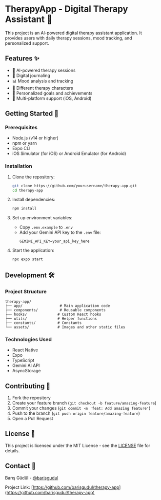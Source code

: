 # TherapyApp - Digital Therapy Assistant 🤖

This project is an AI-powered digital therapy assistant application. It provides users with daily therapy sessions, mood tracking, and personalized support.

## Features ✨

- 🤖 AI-powered therapy sessions
- 📝 Digital journaling
- 📊 Mood analysis and tracking
- 👥 Different therapy characters
- 🎯 Personalized goals and achievements
- 📱 Multi-platform support (iOS, Android)

## Getting Started 🚀

### Prerequisites

- Node.js (v14 or higher)
- npm or yarn
- Expo CLI
- iOS Simulator (for iOS) or Android Emulator (for Android)

### Installation

1. Clone the repository:
   ```bash
   git clone https://github.com/yourusername/therapy-app.git
   cd therapy-app
   ```

2. Install dependencies:
   ```bash
   npm install
   ```

3. Set up environment variables:
   - Copy `.env.example` to `.env`
   - Add your Gemini API key to the `.env` file:
     ```
     GEMINI_API_KEY=your_api_key_here
     ```

4. Start the application:
   ```bash
   npx expo start
   ```

## Development 🛠️

### Project Structure

```
therapy-app/
├── app/                 # Main application code
├── components/          # Reusable components
├── hooks/              # Custom React hooks
├── utils/              # Helper functions
├── constants/          # Constants
└── assets/             # Images and other static files
```

### Technologies Used

- React Native
- Expo
- TypeScript
- Gemini AI API
- AsyncStorage

## Contributing 🤝

1. Fork the repository
2. Create your feature branch (`git checkout -b feature/amazing-feature`)
3. Commit your changes (`git commit -m 'feat: Add amazing feature'`)
4. Push to the branch (`git push origin feature/amazing-feature`)
5. Open a Pull Request

## License 📄

This project is licensed under the MIT License - see the [LICENSE](LICENSE) file for details.

## Contact 📧

Barış Güdül - [@barisgudul](https://twitter.com/barisgudul)

Project Link: [https://github.com/barisgudul/therapy-app](https://github.com/barisgudul/therapy-app)
